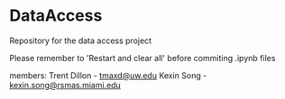 # DataAccess
Repository for the data access project

Please remember to 'Restart and clear all' before commiting .ipynb files

members:
Trent Dillon - tmaxd@uw.edu
Kexin Song   - kexin.song@rsmas.miami.edu
